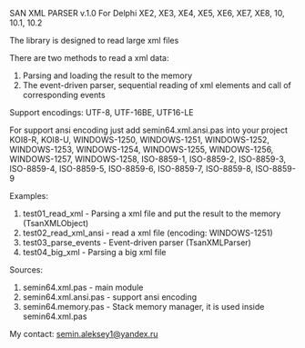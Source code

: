 SAN XML PARSER v.1.0
For Delphi XE2, XE3, XE4, XE5, XE6, XE7, XE8, 10, 10.1, 10.2

The library is designed to read large xml files 

There are two methods to read a xml data:

1. Parsing and loading the result to the memory
2. The event-driven parser, sequential reading of xml elements and 
   call of corresponding events

Support encodings:
UTF-8, UTF-16BE, UTF16-LE

For support ansi encoding just add semin64.xml.ansi.pas into your project
KOI8-R, KOI8-U, WINDOWS-1250, WINDOWS-1251, WINDOWS-1252, WINDOWS-1253, WINDOWS-1254, WINDOWS-1255,
WINDOWS-1256, WINDOWS-1257, WINDOWS-1258, ISO-8859-1, ISO-8859-2, ISO-8859-3, ISO-8859-4, ISO-8859-5, 
ISO-8859-6, ISO-8859-7, ISO-8859-8, ISO-8859-9

Examples:
1. test01_read_xml - Parsing a xml file and put the result to the memory (TsanXMLObject)
2. test02_read_xml_ansi - read a xml file (encoding: WINDOWS-1251)
3. test03_parse_events - Event-driven parser (TsanXMLParser)
4. test04_big_xml - Parsing a big xml file

Sources:
1. semin64.xml.pas - main module
2. semin64.xml.ansi.pas - support ansi encoding
3. semin64.memory.pas  - Stack memory manager, it is used inside semin64.xml.pas

My contact:
semin.aleksey1@yandex.ru

